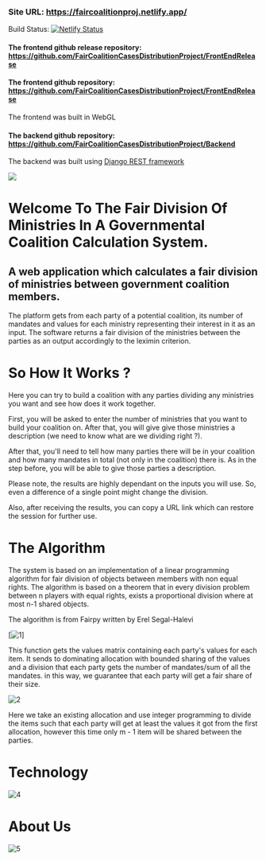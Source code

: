 
### Site URL: https://faircoalitionproj.netlify.app/
Build Status: [![Netlify Status](https://api.netlify.com/api/v1/badges/cf54cefd-52b3-42de-9a28-65207205a954/deploy-status)](https://app.netlify.com/sites/faircoalitionproj/deploys)

#### The frontend github release repository: https://github.com/FairCoalitionCasesDistributionProject/FrontEndRelease
#### The frontend github repository: https://github.com/FairCoalitionCasesDistributionProject/FrontEndRelease
The frontend was built in WebGL

#### The backend github repository: https://github.com/FairCoalitionCasesDistributionProject/Backend
The backend was built using [Django REST framework](https://www.django-rest-framework.org/)



[![](http://img.youtube.com/vi/KMo9LFK7z0g/0.jpg)](http://www.youtube.com/watch?v=KMo9LFK7z0g "Fair distribution of ministries in a coalition")














# Welcome To The Fair Division Of Ministries In A Governmental Coalition Calculation System.

## A web application which calculates a fair division of ministries between government coalition members.

The platform gets from each party of a potential coalition, its number of mandates and values for each ministry representing their interest in it as an input. The software returns a fair division of the ministries between the parties as an output accordingly to the leximin criterion.

# So How It Works ?

Here you can try to build a coalition with any parties dividing any ministries you want and see how does it work together.

First, you will be asked to enter the number of ministries that you want to build your coalition on. After that, you will give give those ministries a description (we need to know what are we dividing right ?).

After that, you'll need to tell how many parties there will be in your coalition and how many mandates in total (not only in the coalition) there is. As in the step before, you will be able to give those parties a description.

Please note, the results are highly dependant on the inputs you will use. So, even a difference of a single point might change the division.

Also, after receiving the results, you can copy a URL link which can restore the session for further use.

# The Algorithm

The system is based on an implementation of a linear programming algorithm for fair division of objects between members with non equal rights. The algorithm is based on a theorem that in every division problem between n players with equal rights, exists a proportional division where at most n-1 shared objects.

The algorithm is from Fairpy written by Erel Segal-Halevi

[![1](https://github.com/FairCoalitionCasesDistributionProject/.github/tree/main/profile/Media/1.png)]

This function gets the values matrix containing each party's values for each item. It sends to dominating allocation with bounded sharing of the values and a division that each party gets the number of mandates/sum of all the mandates. in this way, we guarantee that each party will get a fair share of their size.

![2](https://github.com/FairCoalitionCasesDistributionProject/.github/tree/main/profile/Media/2.png)

Here we take an existing allocation and use integer programming to divide the items such that each party will get at least the values it got from the first allocation, however this time only m - 1 item will be shared between the parties.
# Technology

![4](https://github.com/FairCoalitionCasesDistributionProject/.github/tree/main/profile/Media/4.jpg)

# About Us
![5](https://github.com/FairCoalitionCasesDistributionProject/.github/tree/main/profile/Media/5.png)



